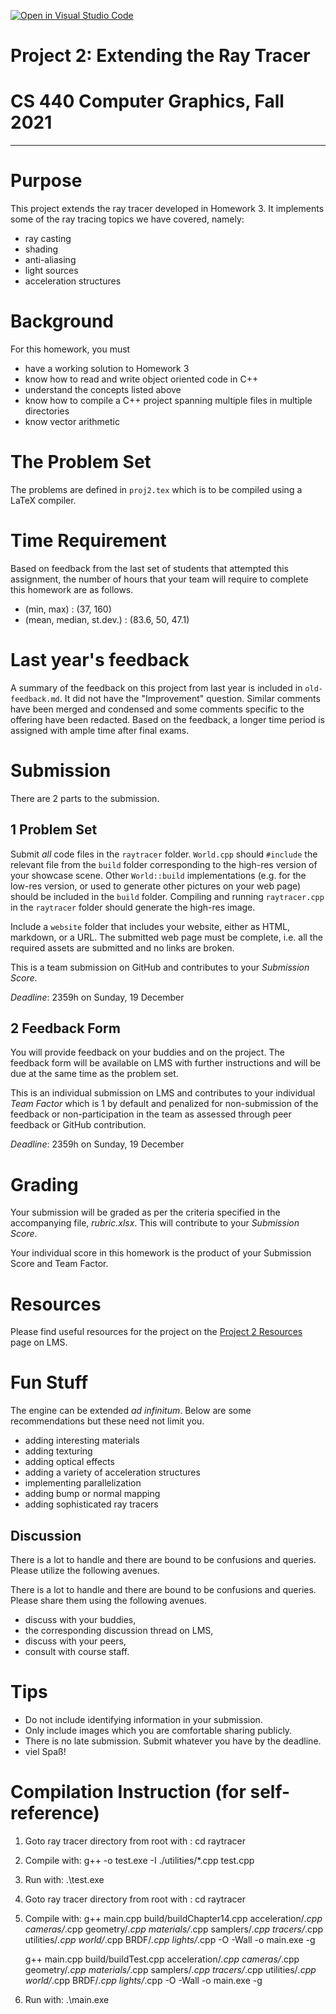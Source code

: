[![Open in Visual Studio Code](https://classroom.github.com/assets/open-in-vscode-f059dc9a6f8d3a56e377f745f24479a46679e63a5d9fe6f495e02850cd0d8118.svg)](https://classroom.github.com/online_ide?assignment_repo_id=6524567&assignment_repo_type=AssignmentRepo)
# Project 2: Extending the Ray Tracer
# CS 440 Computer Graphics, Fall 2021
***

# Purpose

This project extends the ray tracer developed in Homework 3. It implements some of the ray tracing topics we have covered, namely:

- ray casting
- shading
- anti-aliasing
- light sources
- acceleration structures

# Background

For this homework, you must

- have a working solution to Homework 3
- know how to read and write object oriented code in C++
- understand the concepts listed above
- know how to compile a C++ project spanning multiple files in multiple directories
- know vector arithmetic

# The Problem Set

The problems are defined in `proj2.tex` which is to be compiled using a LaTeX compiler.

# Time Requirement

Based on feedback from the last set of students that attempted this assignment, the number of hours that your team will require to complete this homework are as follows.

- (min, max) : (37, 160)
- (mean, median, st.dev.) : (83.6, 50, 47.1)

# Last year's feedback

A summary of the feedback on this project from last year is included in `old-feedback.md`. It did not have the "Improvement" question. Similar comments have been merged and condensed and some comments specific to the offering have been redacted. Based on the feedback, a longer time period is assigned with ample time after final exams.

# Submission

There are 2 parts to the submission.

## 1 Problem Set

Submit _all_ code files in the `raytracer` folder. `World.cpp` should `#include` the relevant file from the `build` folder corresponding to the high-res version of your showcase scene. Other `World::build` implementations (e.g. for the low-res version, or used to generate other pictures on your web page) should be included in the `build` folder. Compiling and running `raytracer.cpp` in the `raytracer` folder should generate the high-res image.

Include a `website` folder that includes your website, either as HTML, markdown, or a URL. The submitted web page must be complete, i.e. all the required assets are submitted and no links are broken.

This is a team submission on GitHub and contributes to your _Submission Score_.

_Deadline_: 2359h on Sunday, 19 December

## 2 Feedback Form

You will provide feedback on your buddies and on the project. The feedback form will be available on LMS with further instructions and will be due at the same time as the problem set.

This is an individual submission on LMS and contributes to your individual _Team Factor_ which is 1 by default and penalized for non-submission of the feedback or non-participation in the team as assessed through peer feedback or GitHub contribution.

_Deadline_: 2359h on Sunday, 19 December

# Grading

Your submission will be graded as per the criteria specified in the accompanying file, _rubric.xlsx_. This will contribute to your _Submission Score_.

Your individual score in this homework is the product of your Submission Score and Team Factor.

# Resources

Please find useful resources for the project on the [Project 2 Resources](https://hulms.instructure.com/courses/1622/pages/project-2-resources?module_item_id=55192) page on LMS.

# Fun Stuff

The engine can be extended _ad infinitum_. Below are some recommendations but these need not limit you.

- adding interesting materials
- adding texturing
- adding optical effects
- adding a variety of acceleration structures
- implementing parallelization
- adding bump or normal mapping
- adding sophisticated ray tracers

## Discussion

There is a lot to handle and there are bound to be confusions and queries. Please utilize the following avenues.

There is a lot to handle and there are bound to be confusions and queries. Please share them using the following avenues.

- discuss with your buddies,
- the corresponding discussion thread on LMS,
- discuss with your peers,
- consult with course staff.

# Tips

- Do not include identifying information in your submission.
- Only include images which you are comfortable sharing publicly.
- There is no late submission. Submit whatever you have by the deadline.
- viel Spaß!

# Compilation Instruction (for self-reference)

1. Goto ray tracer directory from root with : 
    cd raytracer
2. Compile with:
    g++ -o test.exe -I ./utilities/*.cpp test.cpp
3. Run with:
    .\test.exe


1. Goto ray tracer directory from root with : 
    cd raytracer
2. Compile with:
    g++ main.cpp build/buildChapter14.cpp acceleration/*.cpp cameras/*.cpp geometry/*.cpp materials/*.cpp samplers/*.cpp tracers/*.cpp utilities/*.cpp world/*.cpp BRDF/*.cpp lights/*.cpp -O -Wall -o main.exe -g

    g++ main.cpp build/buildTest.cpp acceleration/*.cpp cameras/*.cpp geometry/*.cpp materials/*.cpp samplers/*.cpp tracers/*.cpp utilities/*.cpp world/*.cpp BRDF/*.cpp lights/*.cpp -O -Wall -o main.exe -g

    
3. Run with:
    .\main.exe